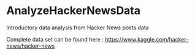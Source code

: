 # AnalyzeHackerNewsData
Introductory data analysis from Hacker News posts data

Complete data set can be found here : https://www.kaggle.com/hacker-news/hacker-news


